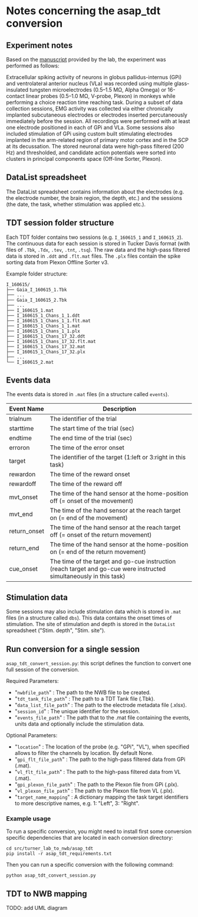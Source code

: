 # Notes concerning the asap_tdt conversion

## Experiment notes

Based on the [manuscript](https://journals.plos.org/plosbiology/article?id=10.1371/journal.pbio.3000829) provided by the lab, the experiment was performed as follows:

Extracellular spiking activity of neurons in globus pallidus-internus (GPi) and ventrolateral anterior nucleus (VLa) was recorded using multiple glass-insulated tungsten microelectrodes (0.5–1.5 MΩ, Alpha Omega)
or 16-contact linear probes (0.5–1.0 MΩ, V-probe, Plexon) in monkeys while performing a choice reaction time reaching task.
During a subset of data collection sessions, EMG activity was collected via either chronically implanted subcutaneous electrodes or electrodes inserted percutaneously immediately before the session.
All recordings were performed with at least one electrode positioned in each of GPi and VLa.
Some sessions also included stimulation of GPi using custom built stimulating electrodes implanted in the arm-related region of primary motor cortex and in the SCP at its decussation.
The stored neuronal data were high-pass filtered (200 Hz) and thresholded, and candidate action potentials were sorted into clusters in principal components space (Off-line Sorter, Plexon).

## DataList spreadsheet

The DataList spreadsheet contains information about the electrodes (e.g. the electrode number, the brain region, the depth, etc.)
and the sessions (the date, the task, whether stimulation was applied etc.).

## TDT session folder structure

Each TDT folder contains two sessions (e.g. `I_160615_1` and `I_160615_2`).
The continuous data for each session is stored in Tucker Davis format (with files of `.Tbk`, `.Tdx`, `.tev`, `.tnt`, `.tsq`). The raw data and the high-pass filtered data
is stored in `.ddt` and `.flt.mat` files. The `.plx` files contain the spike sorting data from Plexon Offline Sorter v3.

Example folder structure:

    I_160615/
    ├── Gaia_I_160615_1.Tbk
    ├── ...
    ├── Gaia_I_160615_2.Tbk
    ├── ...
    ├── I_160615_1.mat
    ├── I_160615_1_Chans_1_1.ddt
    ├── I_160615_1_Chans_1_1.flt.mat
    ├── I_160615_1_Chans_1_1.mat
    ├── I_160615_1_Chans_1_1.plx
    ├── I_160615_1_Chans_17_32.ddt
    ├── I_160615_1_Chans_17_32.flt.mat
    ├── I_160615_1_Chans_17_32.mat
    ├── I_160615_1_Chans_17_32.plx
    ├── ...
    └── I_160615_2.mat

## Events data

The events data is stored in `.mat` files (in a structure called `events`).

| Event Name   | Description   |
|--------------|---------------|
| trialnum     | The identifier of the trial |
| starttime    | The start time of the trial (sec) |
| endtime      | The end time of the trial (sec) |
| erroron      | The time of the error onset |
| target       | The identifier of the target (1:left or 3:right in this task) |
| rewardon     | The time of the reward onset |
| rewardoff    | The time of the reward off |
| mvt_onset    | The time of the hand sensor at the home-position off (= onset of the movement) |
| mvt_end      | The time of the hand sensor at the reach target on (= end of the movement) |
| return_onset | The time of the hand sensor at the reach target off (= onset of the return movement) |
| return_end   | The time of the hand sensor at the home-position on (= end of the return movement) |
| cue_onset    | The time of the target and go-cue instruction (reach target and go-cue were instructed simultaneously in this task) |

## Stimulation data

Some sessions may also include stimulation data which is stored in `.mat` files (in a structure called `dbs`).
This data contains the onset times of stimulation. The site of stimulation and depth is stored in the `DataList` spreadsheet ("Stim. depth", "Stim. site").

## Run conversion for a single session

`asap_tdt_convert_session.py`: this script defines the function to convert one full session of the conversion.

Required Parameters:

- "`nwbfile_path`" : The path to the NWB file to be created.
- "`tdt_tank_file_path`" : The path to a TDT Tank file (.Tbk).
- "`data_list_file_path`" : The path to the electrode metadata file (.xlsx).
- "`session_id`" : The unique identifier for the session.
- "`events_file_path`" : The path that to the .mat file containing the events, units data and optionally include the stimulation data.

Optional Parameters:

- "`location`" : The location of the probe (e.g. "GPi", "VL"), when specified allows to filter the channels by location. By default None.
- "`gpi_flt_file_path`" :  The path to the high-pass filtered data from GPi (.mat).
- "`vl_flt_file_path`" : The path to the high-pass filtered data from VL (.mat).
- "`gpi_plexon_file_path`" : The path to the Plexon file from GPi (.plx).
- "`vl_plexon_file_path`" : The path to the Plexon file from VL (.plx).
- "`target_name_mapping`" : A dictionary mapping the task target identifiers to more descriptive names, e.g. 1: "Left", 3: "Right".

### Example usage

To run a specific conversion, you might need to install first some conversion specific dependencies that are located in each conversion directory:
```
cd src/turner_lab_to_nwb/asap_tdt
pip install -r asap_tdt_requirements.txt
```
Then you can run a specific conversion with the following command:
```
python asap_tdt_convert_session.py
```

## TDT to NWB mapping

TODO: add UML diagram
